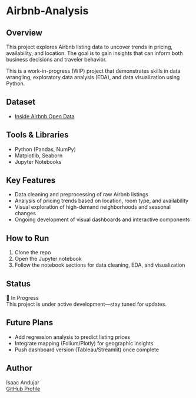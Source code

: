 # Airbnb-Analysis

## Overview
This project explores Airbnb listing data to uncover trends in pricing, availability, and location. The goal is to gain insights that can inform both business decisions and traveler behavior.

This is a work-in-progress (WIP) project that demonstrates skills in data wrangling, exploratory data analysis (EDA), and data visualization using Python.

## Dataset
- [Inside Airbnb Open Data](http://insideairbnb.com/get-the-data.html)  
 

## Tools & Libraries
- Python (Pandas, NumPy)
- Matplotlib, Seaborn
- Jupyter Notebooks

## Key Features
- Data cleaning and preprocessing of raw Airbnb listings
- Analysis of pricing trends based on location, room type, and availability
- Visual exploration of high-demand neighborhoods and seasonal changes
- Ongoing development of visual dashboards and interactive components


## How to Run
1. Clone the repo
2. Open the Jupyter notebook
3. Follow the notebook sections for data cleaning, EDA, and visualization

## Status
🚧 In Progress  
This project is under active development—stay tuned for updates.

## Future Plans
- Add regression analysis to predict listing prices
- Integrate mapping (Folium/Plotly) for geographic insights
- Push dashboard version (Tableau/Streamlit) once complete

## Author
Isaac Andujar  
[GitHub Profile](https://github.com/IsaacGA123)
